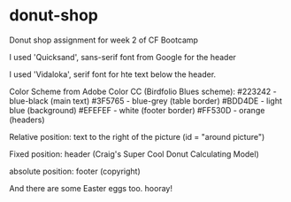 # donut-shop
Donut shop assignment for week 2 of CF Bootcamp

I used 'Quicksand', sans-serif font from Google for the header


I used 'Vidaloka', serif font for hte text below the header.

Color Scheme from Adobe Color CC (Birdfolio Blues scheme):
  #223242 - blue-black (main text)
  #3F5765 - blue-grey (table border)
  #BDD4DE - light blue (background)
  #EFEFEF - white  (footer border)
  #FF530D - orange  (headers)



Relative position: text to the right of the picture (id = "around picture")

Fixed position: header (Craig's Super Cool Donut Calculating Model)

absolute position: footer  (copyright)


And there are some Easter eggs too. hooray!
